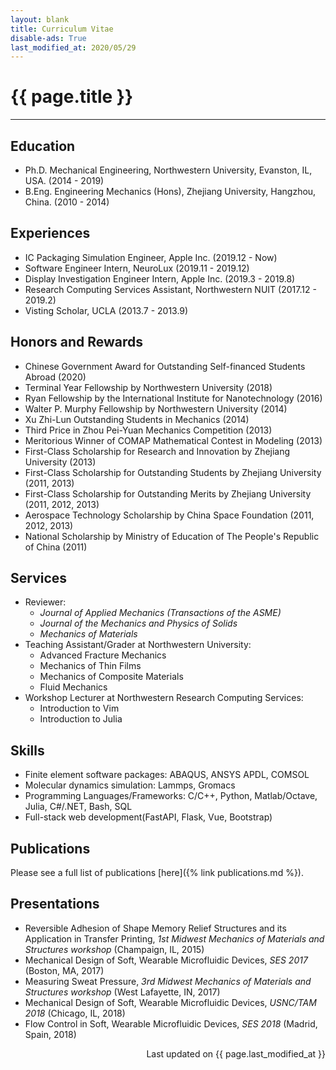 ```yaml
---
layout: blank
title: Curriculum Vitae
disable-ads: True
last_modified_at: 2020/05/29
---
```


<h1 class="">{{ page.title }}</h1>
<hr>

## Education

* Ph.D. Mechanical Engineering, Northwestern University, Evanston, IL, USA. (2014 - 2019)
* B.Eng. Engineering Mechanics (Hons), Zhejiang University, Hangzhou, China. (2010 - 2014)


## Experiences

* IC Packaging Simulation Engineer, Apple Inc. (2019.12 - Now)
* Software Engineer Intern, NeuroLux (2019.11 - 2019.12)
* Display Investigation Engineer Intern, Apple Inc. (2019.3 - 2019.8)
* Research Computing Services Assistant, Northwestern NUIT (2017.12 - 2019.2)
* Visting Scholar, UCLA (2013.7 - 2013.9)


## Honors and Rewards

* Chinese Government Award for Outstanding Self-financed Students Abroad (2020)
* Terminal Year Fellowship by Northwestern University (2018)
* Ryan Fellowship by the International Institute for Nanotechnology (2016)
* Walter P. Murphy Fellowship by Northwestern University (2014)
* Xu Zhi-Lun Outstanding Students in Mechanics (2014)
* Third Price in Zhou Pei-Yuan Mechanics Competition (2013)
* Meritorious Winner of COMAP Mathematical Contest in Modeling (2013)
* First-Class Scholarship for Research and Innovation by Zhejiang University (2013)
* First-Class Scholarship for Outstanding Students by Zhejiang University (2011, 2013)
* First-Class Scholarship for Outstanding Merits by Zhejiang University (2011, 2012, 2013)
* Aerospace Technology Scholarship by China Space Foundation (2011, 2012, 2013)
* National Scholarship by Ministry of Education of The People's Republic of China (2011)


## Services

* Reviewer: 
    - *Journal of Applied Mechanics (Transactions of the ASME)*
    - *Journal of the Mechanics and Physics of Solids*
    - *Mechanics of Materials*
* Teaching Assistant/Grader at Northwestern University: 
    - Advanced Fracture Mechanics
    - Mechanics of Thin Films
    - Mechanics of Composite Materials
    - Fluid Mechanics
* Workshop Lecturer at Northwestern Research Computing Services: 
    - Introduction to Vim
    - Introduction to Julia


## Skills

* Finite element software packages: ABAQUS, ANSYS APDL, COMSOL
* Molecular dynamics simulation: Lammps, Gromacs
* Programming Languages/Frameworks: C/C++, Python, Matlab/Octave, Julia, C#/.NET, Bash, SQL
* Full-stack web development(FastAPI, Flask, Vue, Bootstrap)


## Publications

Please see a full list of publications [here]({% link publications.md %}).


## Presentations

* Reversible Adhesion of Shape Memory Relief Structures and its Application in Transfer Printing, *1st Midwest Mechanics of Materials and Structures workshop* (Champaign, IL, 2015)
* Mechanical Design of Soft, Wearable Microfluidic Devices, *SES 2017* (Boston, MA, 2017)
* Measuring Sweat Pressure, *3rd Midwest Mechanics of Materials and Structures workshop* (West Lafayette, IN, 2017)
* Mechanical Design of Soft, Wearable Microfluidic Devices, *USNC/TAM 2018* (Chicago, IL, 2018)
* Flow Control in Soft, Wearable Microfluidic Devices, *SES 2018* (Madrid, Spain, 2018)

<p style="text-align:right;"> Last updated on {{ page.last_modified_at }} </p>